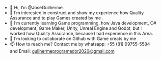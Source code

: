 - 👋 Hi, I’m @JoseGuilherme.
- 👀 I’m interested in construct and show my experience how Quality Assurance and to play Games created by me .
- 🌱 I’m currently learning Game programming, how Java development, C# development, Game Maker, Unity, Unreal Engine and Godot, but I worked how Quality Assurance, because I had experience in this Area.
- 💞️ I’m looking to collaborate on Github with Game creats by me 
- 📫 How to reach me? Contact me by whatsapp: +55 (81) 99755-5584 and Email: guilhermeprogramador2020@gmail.com

<!---
MestreVortex/MestreVortex is a ✨ special ✨ repository because its `README.md` (this file) appears on your GitHub profile.
You can click the Preview link to take a look at your changes.
--->
